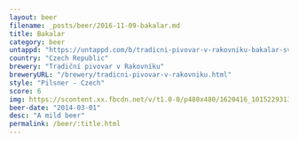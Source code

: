 ```yaml
---
layout: beer
filename: _posts/beer/2016-11-09-bakalar.md
title: Bakalar
category: beer
untappd: "https://untappd.com/b/tradicni-pivovar-v-rakovniku-bakalar-svetle-vycepni/178304"
country: "Czech Republic"
brewery: "Tradiční pivovar v Rakovníku"
breweryURL: "/brewery/tradicni-pivovar-v-rakovniku.html"
style: "Pilsner - Czech"
score: 6
img: https://scontent.xx.fbcdn.net/v/t1.0-0/p480x480/1620416_10152293133463745_1571056383_n.jpg?_nc_cat=102&_nc_ht=scontent.xx&oh=63bcbfc6b742f287bfe465eddf60f307&oe=5D3A930A
beer-date: "2014-03-01"
desc: "A mild beer"
permalink: /beer/:title.html
---
```

